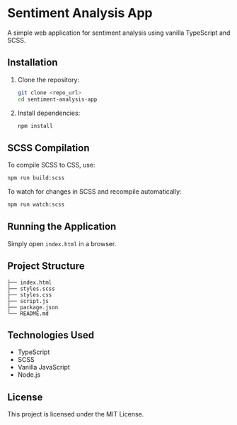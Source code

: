 # Sentiment Analysis App

A simple web application for sentiment analysis using vanilla TypeScript and SCSS.

## Installation

1. Clone the repository:
   ```sh
   git clone <repo_url>
   cd sentiment-analysis-app
   ```
2. Install dependencies:
   ```sh
   npm install
   ```

## SCSS Compilation

To compile SCSS to CSS, use:
```sh
npm run build:scss
```

To watch for changes in SCSS and recompile automatically:
```sh
npm run watch:scss
```

## Running the Application

Simply open `index.html` in a browser.

## Project Structure
```
├── index.html
├── styles.scss
├── styles.css
├── script.js
├── package.json
└── README.md
```

## Technologies Used
- TypeScript
- SCSS
- Vanilla JavaScript
- Node.js

## License
This project is licensed under the MIT License.
